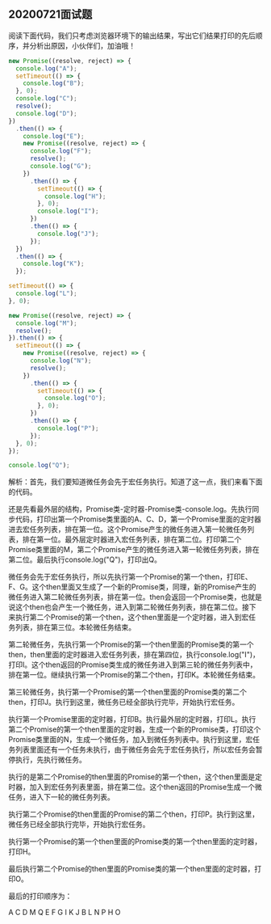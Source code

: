 **20200721面试题**
-------------

阅读下面代码，我们只考虑浏览器环境下的输出结果，写出它们结果打印的先后顺序，并分析出原因，小伙伴们，加油哦！

```js
new Promise((resolve, reject) => {
  console.log("A");
  setTimeout(() => {
    console.log("B");
  }, 0);
  console.log("C");
  resolve();
  console.log("D");
})
  .then(() => {
    console.log("E");
    new Promise((resolve, reject) => {
      console.log("F");
      resolve();
      console.log("G");
    })
      .then(() => {
        setTimeout(() => {
          console.log("H");
        }, 0);
        console.log("I");
      })
      .then(() => {
        console.log("J");
      });
  })
  .then(() => {
    console.log("K");
  });

setTimeout(() => {
  console.log("L");
}, 0);

new Promise((resolve, reject) => {
  console.log("M");
  resolve();
}).then(() => {
  setTimeout(() => {
    new Promise((resolve, reject) => {
      console.log("N");
      resolve();
    })
      .then(() => {
        setTimeout(() => {
          console.log("O");
        }, 0);
      })
      .then(() => {
        console.log("P");
      });
  }, 0);
});

console.log("Q");

```

解析：首先，我们要知道微任务会先于宏任务执行。知道了这一点，我们来看下面的代码。

还是先看最外层的结构，Promise类-定时器-Promise类-console.log。先执行同步代码，打印出第一个Promise类里面的A、C、D，第一个Promise里面的定时器进去宏任务列表，排在第一位。这个Promise产生的微任务进入第一轮微任务列表，排在第一位。最外层定时器进入宏任务列表，排在第二位。打印第二个Promise类里面的M，第二个Promise产生的微任务进入第一轮微任务列表，排在第二位。最后执行console.log("Q")，打印出Q。

微任务会先于宏任务执行，所以先执行第一个Promise的第一个then，打印E、F、G。这个then里面又生成了一个新的Promise类，同理，新的Promise产生的微任务进入第二轮微任务列表，排在第一位。then会返回一个Promise类，也就是说这个then也会产生一个微任务，进入到第二轮微任务列表，排在第二位。接下来执行第二个Promise的第一个then，这个then里面是一个定时器，进入到宏任务列表，排在第三位。本轮微任务结束。

第二轮微任务，先执行第一个Promise的第一个then里面的Promise类的第一个then，then里面的定时器进入宏任务列表，排在第四位，执行console.log("I")，打印I。这个then返回的Promise类生成的微任务进入到第三轮的微任务列表中，排在第一位。继续执行第一个Promise的第二个then，打印K。本轮微任务结束。

第三轮微任务，执行第一个Promise的第一个then里面的Promise类的第二个then，打印J。执行到这里，微任务已经全部执行完毕，开始执行宏任务。

执行第一个Promise里面的定时器，打印B。执行最外层的定时器，打印L。执行第二个Promise的第一个then里面的定时器，生成一个新的Promise类，打印这个Promise类里面的N，生成一个微任务，加入到微任务列表中。执行到这里，宏任务列表里面还有一个任务未执行，由于微任务会先于宏任务执行，所以宏任务会暂停执行，先执行微任务。

执行的是第二个Promise的then里面的Promise的第一个then，这个then里面是定时器，加入到宏任务列表里面，排在第二位。这个then返回的Promise生成一个微任务，进入下一轮的微任务列表。

执行第二个Promise的then里面的Promise的第二个then，打印P。执行到这里，微任务已经全部执行完毕，开始执行宏任务。

执行第一个Promise的第一个then里面的Promise类的第一个then里面的定时器，打印H。

最后执行第二个Promise的then里面的Promise类的第一个then里面的定时器，打印O。

最后的打印顺序为：

A
C
D
M
Q
E
F
G
I
K
J
B
L
N
P
H
O